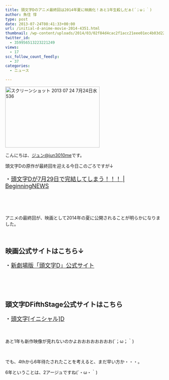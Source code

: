 ```yaml
---
title: 頭文字Dのアニメ最終回は2014年夏に映画化！あと1年生殺しだぁ(´；ω；｀)
author: 魚住 惇
type: post
date: 2013-07-24T08:41:33+00:00
url: /initial-d-anime-movie-2014-4351.html
thumbnail: /wp-content/uploads/2014/03/02f84d4cac2f1acc21eee01ec4b03d22.png
twitter_id:
  - 359956513223221249
views:
  - 17
scc_follow_count_feedly:
  - 37
categories:
  - ニュース

---
```

<img decoding="async" loading="lazy" title="スクリーンショット 2013-07-24 7月24日水536.png" src="/wp-content/uploads/2013/07/02f84d4cac2f1acc21eee01ec4b03d22.png" alt="スクリーンショット 2013 07 24 7月24日水536" width="300" height="194" border="0" />

<!--more-->

こんにちは、[ジュン@jun3010me][1]です。

頭文字Dの原作が最終回を迎える今日このごろですが↓

<p style="font-size: 18px;">
  ・<a rel="nofollow" href="http://jun3010.me/initial-d-7-29-end-4187.html" target="_blank">頭文字Dが7月29日で完結してしまう！！！ | BeginningNEWS</a>
</p>

 

 

アニメの最終回が、映画として2014年の夏に公開されることが明らかになりました。

 

## 映画公式サイトはこちら↓

<p style="font-size: 18px;">
  ・<a href="http://initiald-movie.com/" target="_blank">新劇場版「頭文字D」公式サイト</a>
</p>

 

 

## 頭文字DFifthStage公式サイトはこちら

<p style="font-size: 18px;">
  ・<a href="http://mv.avex.jp/initial/initial.html" target="_blank">頭文字[イニシャル]D</a>
</p>

 

あと1年も新作映像が見れないのかよおおおおおおおお(´；ω；｀)

 

でも、4thから6年待たされたことを考えると、まだ早い方か・・・。

6年ということは、2アージュですね(´・ω・｀)

 [1]: https://twitter.com/jun3010me